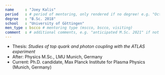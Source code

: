 ```yaml
---
name     : "Joey Kalis"
period   : # period of mentoring, only rendered if no degree! e.g. "October 2016 – September 2017"
degree   : "B.Sc. 2018"
school   : "University of Göttingen"
men_type : bscco # mentoring type (mscco, bscco, visiting)
comment  : # additional comments, e.g. "anticipated M.Sc. 2021" if not yet graduated
---
```


- Thesis: *Studies of top quark and photon coupling with the ATLAS experiment*
- After: Physics M.Sc., LMU Munich, Germany
- Current: Ph.D. candidate, Max Planck Institute for Plasma Physics (Munich, Germany)